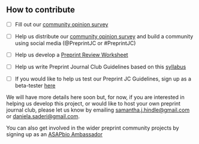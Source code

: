 ## How to contribute
 
- [ ] Fill out our [community opinion survey](https://docs.google.com/forms/d/1SQbmUUaMiBUbCNvq1UeXYNVljIftOcA-W1qGF_cr6Pc/edit)
- [ ] Help us distribute our [community opinion survey](https://docs.google.com/forms/d/1SQbmUUaMiBUbCNvq1UeXYNVljIftOcA-W1qGF_cr6Pc/edit) and build a community using social media (@PreprintJC or #PreprintJC)
- [ ] Help us develop a [Preprint Review Worksheet](https://github.com/SamanthaHindle/preprint_JournalClub/projects/1)
- [ ] Help us write Preprint Journal Club Guidelines based on this [syllabus](http://asapbio.org/10-ways)
- [ ] If you would like to help us test our Preprint JC Guidelines, sign up as a beta-tester [here](https://github.com/SamanthaHindle/preprint_JournalClub/projects/4)


We will have more details here soon but, for now, if you are interested in helping us develop this project, or would like to host your own preprint journal club, please let us know by emailing samantha.j.hindle@gmail.com or daniela.saderi@gmail.com.

You can also get involved in the wider preprint community projects by signing up as an [ASAPbio Ambassador](http://asapbio.org/asapbio-ambassadors)
